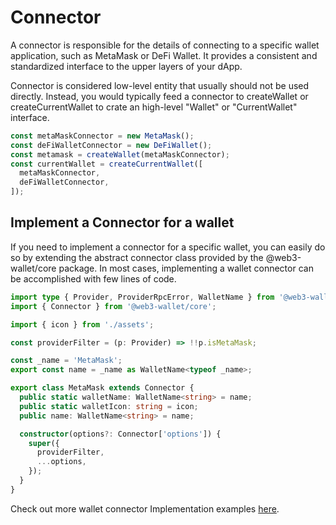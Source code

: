 # Connector

A connector is responsible for the details of connecting to a specific wallet application, such as MetaMask or DeFi Wallet. It provides a consistent and standardized interface to the upper layers of your dApp.

Connector is considered low-level entity that usually should not be used directly. Instead, you would typically feed a connector to createWallet or createCurrentWallet to crate an high-level "Wallet" or "CurrentWallet" interface.

```ts
const metaMaskConnector = new MetaMask();
const deFiWalletConnector = new DeFiWallet();
const metamask = createWallet(metaMaskConnector);
const currentWallet = createCurrentWallet([
  metaMaskConnector,
  deFiWalletConnector,
]);
```

## Implement a Connector for a wallet

If you need to implement a connector for a specific wallet, you can easily do so by extending the abstract connector class provided by the @web3-wallet/core package. In most cases, implementing a wallet connector can be accomplished with few lines of code.

```ts
import type { Provider, ProviderRpcError, WalletName } from '@web3-wallet/core';
import { Connector } from '@web3-wallet/core';

import { icon } from './assets';

const providerFilter = (p: Provider) => !!p.isMetaMask;

const _name = 'MetaMask';
export const name = _name as WalletName<typeof _name>;

export class MetaMask extends Connector {
  public static walletName: WalletName<string> = name;
  public static walletIcon: string = icon;
  public name: WalletName<string> = name;

  constructor(options?: Connector['options']) {
    super({
      providerFilter,
      ...options,
    });
  }
}
```

Check out more wallet connector Implementation examples [here](https://github.com/web3-wallet/web3-wallet/tree/main/packages/wallets).
